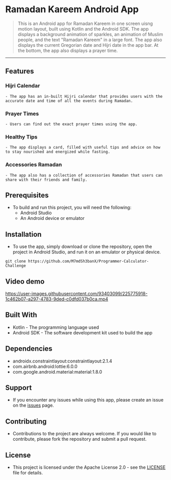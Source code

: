# Ramadan Kareem Android App
> This is an Android app for Ramadan Kareem in one screen uisng motion layout, built using Kotlin and the Android SDK. The app displays a background animation of sparkles, an animation of Muslim people, and the text "Ramadan Kareem" in a large font. The app also displays the current Gregorian date and Hijri date in the app bar. At the bottom, the app also displays a prayer time.
----
## Features
### Hijri Calendar
    - The app has an in-built Hijri calendar that provides users with the accurate date and time of all the events during Ramadan.
### Prayer Times
    - Users can find out the exact prayer times using the app.
### Healthy Tips
    - The app displays a card, filled with useful tips and advice on how to stay nourished and energized while fasting.
### Accessories Ramadan
    - The app also has a collection of accessories Ramadan that users can share with their friends and family.
## Prerequisites
  - To build and run this project, you will need the following:
    - Android Studio
    - An Android device or emulator
## Installation
  - To use the app, simply download or clone the repository, open the project in Android Studio, and run it on an emulator or physical device.
  ```git
  git clone https://github.com/M7mdSh3banX/Programmer-Calculator-Challenge
  ```
## Video demo
https://user-images.githubusercontent.com/93403099/225775918-1c462b07-a297-4783-9ded-c0dfd037b0ca.mp4
## Built With
  - Kotlin - The programming language used
  - Android SDK - The software development kit used to build the app
## Dependencies
  - androidx.constraintlayout:constraintlayout:2.1.4
  - com.airbnb.android:lottie:6.0.0
  - com.google.android.material:material:1.8.0
## Support
  - If you encounter any issues while using this app, please create an issue on the [issues](https://github.com/M7mdSh3banX/Ramadan-Challenge/issues) page.
## Contributing
  - Contributions to the project are always welcome. If you would like to contribute, please fork the repository and submit a pull request.
## License
  - This project is licensed under the Apache License 2.0 - see the [LICENSE](https://github.com/M7mdSh3banX/Ramadan-Challenge/blob/master/LICENCE.md) file for details.
